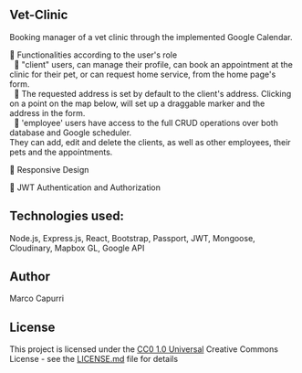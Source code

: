 ## Vet-Clinic
Booking manager of a vet clinic through the implemented Google Calendar.<br/>

🔷 Functionalities according to the user's role<br/>
&nbsp;&nbsp;🔺 "client" users, can manage their profile, can book an appointment at the clinic for their pet,
or can request home service, from the home page's form.<br/>
&nbsp;&nbsp;🔺 The requested address is set by default to the client's address. Clicking on a point on the map below, will set up a draggable marker and the address in the form.<br/>
&nbsp;&nbsp;🔺 'employee' users have access to the full CRUD operations over both database and Google scheduler.<br/>
They can add, edit and delete the clients, as well as other employees, their pets and the appointments.

🔷 Responsive Design

🔷 JWT Authentication and Authorization

## Technologies used:
Node.js, Express.js, React, Bootstrap, Passport, JWT, Mongoose, Cloudinary, Mapbox GL, Google API

## Author

Marco Capurri

## License

This project is licensed under the [CC0 1.0 Universal](LICENSE.md)
Creative Commons License - see the [LICENSE.md](LICENSE.md) file for
details



